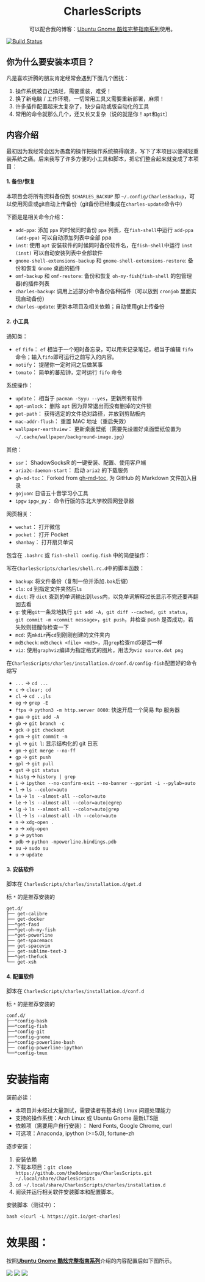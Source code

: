 <h1 align="center">CharlesScripts</h1>
<p align="center">可以配合我的博客：<a href="https://the0demiurge.blogspot.jp/2017/02/ubuntu-gnome.html">Ubuntu Gnome 酷炫完整指南系列</a>使用。</p>


[![Build Status](https://travis-ci.org/the0demiurge/CharlesScripts.svg?branch=master)](https://travis-ci.org/the0demiurge/CharlesScripts)


## 你为什么要安装本项目？ ##

凡是喜欢折腾的朋友肯定经常会遇到下面几个困扰：

1. 操作系统被自己搞烂，需要重装，难受！
2. 换了新电脑 / 工作环境，一切常用工具又需要重新部署，麻烦！
3. 许多插件配置起来太复杂了，缺少自动或版自动化的工具
4. 常用的命令就那么几个，还又长又复杂（说的就是你！`apt`和`git`）


## 内容介绍 ##

最初因为我经常会因为愚蠢的操作把操作系统搞得崩溃，写下了本项目以便减轻重装系统之痛。后来我写了许多方便的小工具和脚本，把它们整合起来就变成了本项目：

#### 1. 备份/恢复 ####

本项目会将所有资料备份到 `$CHARLES_BACKUP` 即 `~/.config/CharlesBackup`，可以使用网盘或git自动上传备份（git备份已经集成在`charles-update`命令中）

下面是是相关命令介绍：

- `add-ppa`: 添加 `ppa` 的时候同时备份 `ppa` 列表，在`fish-shell`中运行 `add-ppa (add-ppa)` 可以自动添加列表中全部 ppa
- `inst`: 使用 `apt` 安装软件的时候同时备份软件名，在`fish-shell`中运行 `inst (inst)` 可以自动安装列表中全部软件
- `gnome-shell-extensions-backup` 和 `gnome-shell-extensions-restore`: 备份和恢复 `Gnome` 桌面的插件
- `omf-backup` 和 `omf-restore`: 备份和恢复 `oh-my-fish`(`fish-shell` 的包管理器)的插件列表
- `charles-backup`: 调用上述部分命令备份各种插件（可以放到 `cronjob` 里面实现自动备份）
- `charles-update`: 更新本项目及相关依赖；自动使用git上传备份

#### 2. 小工具 ####

通知类：

- `ef` `fifo`： `ef` 相当于一个短时备忘录，可以用来记录笔记，相当于编辑 `fifo` 命令；输入`fifo`即可运行之前写入的内容。
- `notify`： 提醒你一定时间之后做某事 
- `tomato`： 简单的蕃茄钟，定时运行 `fifo` 命令

系统操作：

- `update`： 相当于 `pacman -Syyu --yes`，更新所有软件
- `apt-unlock`： 删除 `apt` 因为异常退出而没有删掉的文件锁
- `get-path`： 获得选定的文件绝对路径，并放到剪贴板内
- `mac-addr-flush`： 重置 MAC 地址（重启失效）
- `wallpaper-earthview`： 更新桌面壁纸（需要先设置好桌面壁纸位置为 `~/.cache/wallpaper/background-image.jpg`）

其他：

- `ssr`： ShadowSocksR 的一键安装、配置、使用客户端
- `aria2c-daemon-start`： 启动 `aria2` 的下载服务
- `gh-md-toc`： Forked from [gh-md-toc](https://github.com/ekalinin/github-markdown-toc), 为 GitHub 的 Markdown 文件加入目录
- `gojuon`: 日语五十音学习小工具
- `ipgw` `ipgw_py`： 命令行版的东北大学校园网登录器


网页相关：

- `wechat`： 打开微信
- `pocket`： 打开 Pocket
- `shanbay`： 打开扇贝单词

包含在 `.bashrc` 或 `fish-shell config.fish` 中的简便操作：

写在`CharlesScripts/charles/shell.rc.d`中的脚本函数：

- `backup`: 将文件备份（复制一份并添加`.bak`后缀）
- `cls`: `cd` 到指定文件夹然后`ls`
- `dict`: 将 `dict` 查到的单词输出到`less`内，以免单词解释过长显示不完还要再翻回去看
- `g`: 使用`git`一条龙地执行 `git add -A`，`git diff --cached`，`git status`，`git commit -m <commit message>`，`git push`，并检查 push 是否成功，若失败则提醒你检查一下
- `mcd`: 先`mkdir`再`cd`到刚刚创建的文件夹内
- `md5check`: `md5check <file> <md5>`，用`grep`检查md5是否一样
- `viz`: 使用`graphviz`编译为指定格式的图片，用法为`viz source.dot png`

在`CharlesScripts/charles/installation.d/conf.d/config-fish`配置好的命令缩写

- `...` -> `cd ...`
- `c` -> `clear; cd`
- `cl` -> `cd ..;ls`
- `eg` -> `grep -E`
- `ftps` -> `python3 -m http.server 8080`: 快速开启一个简易 ftp 服务器
- `gaa` -> `git add -A`
- `gb` -> `git branch -c`
- `gck` -> `git checkout`
- `gcm` -> `git commit -m`
- `gl` -> `git l`: 显示结构化的 git 日志
- `gm` -> `git merge --no-ff`
- `gp` -> `git push`
- `gpl` -> `git pull`
- `gst` -> `git status`
- `histg` -> `history | grep`
- `i` -> `ipython --no-confirm-exit --no-banner --pprint -i --pylab=auto`
- `l` -> `ls --color=auto`
- `la` -> `ls --almost-all --color=auto`
- `le` -> `ls --almost-all --color=auto|egrep`
- `lg` -> `ls --almost-all --color=auto|grep`
- `ll` -> `ls --almost-all -lh --color=auto`
- `n` -> `xdg-open .`
- `o` -> `xdg-open`
- `p` -> `python`
- `pdb` -> `python -mpowerline.bindings.pdb`
- `su` -> `sudo su`
- `u` -> `update`



#### 3. 安装软件 ####

脚本在 `CharlesScripts/charles/installation.d/get.d`

标 `*` 的是推荐安装的

```
get.d/
├── get-calibre
├── get-docker
├──*get-fasd
├──*get-oh-my-fish
├──*get-powerline
├── get-spacemacs
├── get-spacevim
├── get-sublime-text-3
├──*get-thefuck
└── get-xsh

```

#### 4. 配置软件 ####

脚本在 `CharlesScripts/charles/installation.d/conf.d`

标 `*` 的是推荐安装的

```
conf.d/
├──*config-bash
├──*config-fish
├──*config-git
├──*config-gnome
├──*config-powerline-bash
├── config-powerline-ipython
└──*config-tmux

```

# 安装指南 #
装前必读：

- 本项目并未经过大量测试，需要读者有基本的 Linux 问题处理能力
- 支持的操作系统：Arch Linux 或 Ubuntu Gnome 最新LTS版
- 依赖项（需要用户自行安装）： Nerd Fonts, Google Chrome, curl
- 可选项：Anaconda, ipython (>=5.0), fortune-zh

逐步安装：

1. 安装依赖
2. 下载本项目：`git clone https://github.com/the0demiurge/CharlesScripts.git ~/.local/share/CharlesScripts`
3. `cd ~/.local/share/CharlesScripts/charles/installation.d`
4. 阅读并运行相关软件安装脚本和配置脚本。

安装脚本（测试中）：

`bash <(curl -L https://git.io/get-charles)`

# 效果图： #

按照[**Ubuntu Gnome 酷炫完整指南系列**](https://the0demiurge.blogspot.jp/2017/02/ubuntu-gnome.html)介绍的内容配置后如下图所示。

![](figs/1.png)
![](figs/2.png)
![](figs/3.png)
